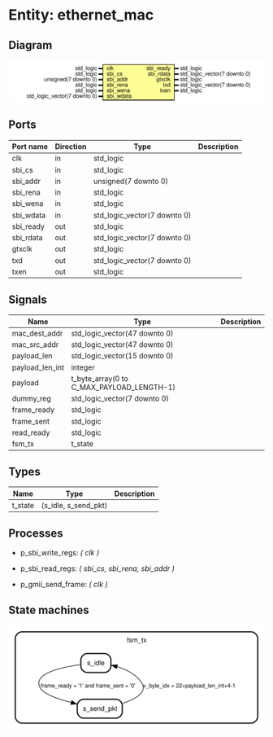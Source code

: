 # Entity: ethernet_mac
## Diagram
![Diagram](ethernet_mac.svg "Diagram")
## Ports
| Port name | Direction | Type                         | Description |
| --------- | --------- | ---------------------------- | ----------- |
| clk       | in        | std_logic                    |             |
| sbi_cs    | in        | std_logic                    |             |
| sbi_addr  | in        | unsigned(7 downto 0)         |             |
| sbi_rena  | in        | std_logic                    |             |
| sbi_wena  | in        | std_logic                    |             |
| sbi_wdata | in        | std_logic_vector(7 downto 0) |             |
| sbi_ready | out       | std_logic                    |             |
| sbi_rdata | out       | std_logic_vector(7 downto 0) |             |
| gtxclk    | out       | std_logic                    |             |
| txd       | out       | std_logic_vector(7 downto 0) |             |
| txen      | out       | std_logic                    |             |
## Signals
| Name            | Type                                      | Description |
| --------------- | ----------------------------------------- | ----------- |
| mac_dest_addr   | std_logic_vector(47 downto 0)             |             |
| mac_src_addr    | std_logic_vector(47 downto 0)             |             |
| payload_len     | std_logic_vector(15 downto 0)             |             |
| payload_len_int | integer                                   |             |
| payload         | t_byte_array(0 to C_MAX_PAYLOAD_LENGTH-1) |             |
| dummy_reg       | std_logic_vector(7 downto 0)              |             |
| frame_ready     | std_logic                                 |             |
| frame_sent      | std_logic                                 |             |
| read_ready      | std_logic                                 |             |
| fsm_tx          | t_state                                   |             |
## Types
| Name    | Type                 | Description |
| ------- | -------------------- | ----------- |
| t_state | (s_idle, s_send_pkt) |             |
## Processes
- p_sbi_write_regs: _( clk )_

- p_sbi_read_regs: _( sbi_cs, sbi_rena, sbi_addr )_

- p_gmii_send_frame: _( clk )_

## State machines
![Diagram_state_machine_0]( stm_ethernet_mac_00.svg "Diagram")